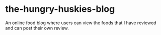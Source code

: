 # the-hungry-huskies-blog
An online food blog where users can view the foods that I have reviewed and can post their own review.
